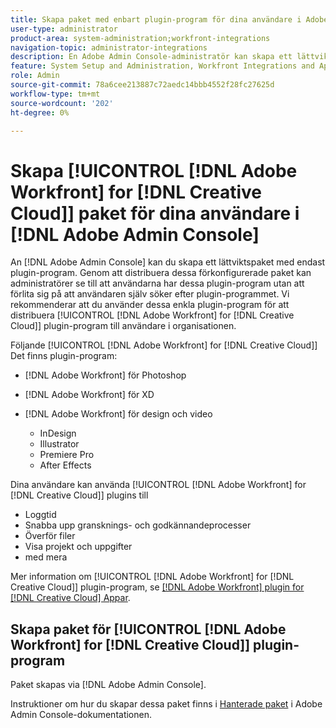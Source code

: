 ```yaml
---
title: Skapa paket med enbart plugin-program för dina användare i Adobe Admin Console
user-type: administrator
product-area: system-administration;workfront-integrations
navigation-topic: administrator-integrations
description: En Adobe Admin Console-administratör kan skapa ett lättviktspaket med endast plugin-program. Genom att distribuera dessa förkonfigurerade paket kan administratörer se till att användarna har dessa plugin-program utan att förlita sig på att användaren själv söker efter plugin-programmet. Vi rekommenderar att du använder dessa enkla plugin-program för att distribuera Adobe Workfront for Creative Cloud till användare i din organisation.
feature: System Setup and Administration, Workfront Integrations and Apps
role: Admin
source-git-commit: 78a6cee213887c72aedc14bbb4552f28fc27625d
workflow-type: tm+mt
source-wordcount: '202'
ht-degree: 0%

---
```


# Skapa [!UICONTROL [!DNL Adobe Workfront] for [!DNL Creative Cloud]] paket för dina användare i [!DNL Adobe Admin Console]

An [!DNL Adobe Admin Console] kan du skapa ett lättviktspaket med endast plugin-program. Genom att distribuera dessa förkonfigurerade paket kan administratörer se till att användarna har dessa plugin-program utan att förlita sig på att användaren själv söker efter plugin-programmet. Vi rekommenderar att du använder dessa enkla plugin-program för att distribuera [!UICONTROL [!DNL Adobe Workfront] for [!DNL Creative Cloud]] plugin-program till användare i organisationen.

Följande [!UICONTROL [!DNL Adobe Workfront] for [!DNL Creative Cloud]] Det finns plugin-program:

* [!DNL Adobe Workfront] för Photoshop
* [!DNL Adobe Workfront] för XD
* [!DNL Adobe Workfront] för design och video

   * InDesign
   * Illustrator
   * Premiere Pro
   * After Effects

Dina användare kan använda [!UICONTROL [!DNL Adobe Workfront] for [!DNL Creative Cloud]] plugins till

* Loggtid
* Snabba upp gransknings- och godkännandeprocesser
* Överför filer
* Visa projekt och uppgifter
* med mera

Mer information om [!UICONTROL [!DNL Adobe Workfront] for [!DNL Creative Cloud]] plugin-program, se [[!DNL Adobe Workfront] plugin for [!DNL Creative Cloud] Appar](/help/quicksilver/workfront-integrations-and-apps/adobe-workfront-for-creative-cloud/wf-adobe-cc.md).

## Skapa paket för [!UICONTROL [!DNL Adobe Workfront] for [!DNL Creative Cloud]] plugin-program

Paket skapas via [!DNL Adobe Admin Console].

Instruktioner om hur du skapar dessa paket finns i [Hanterade paket](https://helpx.adobe.com/enterprise/using/create-nul-packages.html#managed-packages) i Adobe Admin Console-dokumentationen.


